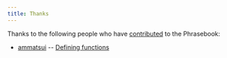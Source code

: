 ```yaml
---
title: Thanks
---
```


Thanks to the following people who have [contributed](https://typeclasses.github.io/haskell-phrasebook/contributing) to the Phrasebook:

- [ammatsui](https://github.com/ammatsui) -- [Defining functions](https://github.com/typeclasses/haskell-phrasebook/pull/16)
